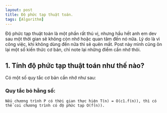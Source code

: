 ```yaml
---
layout: post
title: Độ phức tạp thuật toán.
tags: [Algorithm]
---
```


Độ phức tạp thuật toán là một phần rất thú vị, nhưng hầu hết anh em dev sau một thời gian sẽ không còn nhớ hoặc quan tâm đến nó nữa. Lý do là vì công việc, khi không dùng đến nữa thì sẽ quên mất. Post này mình cũng ôn lại một số kiến thức cơ bản, chỉ note lại những điểm cần nhớ thôi. 

## 1. Tính độ phức tạp thuật toán như thế nào?
Có một số quy tắc cơ bản cần nhớ như sau:

### Quy tắc bỏ hằng số: 
    Nếu chương trình P có thời gian thực hiện T(n) = O(c1.f(n)), thì có thể coi chương trình có độ phức tạp O(f(n)).
